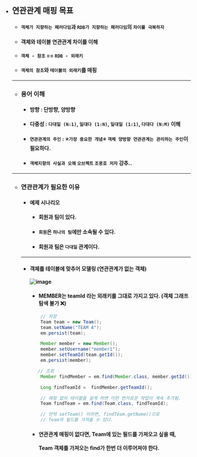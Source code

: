 - ## 연관관계 매핑 목표
  - #### `객체가 지향하는 패러다임`과 `RDB가 지향하는 패러다임`의 `차이를 극복하자`
  - #### 객체와 테이블 연관관계 차이를 이해
  - #### `객체 - 참조` == `RDB - 외래키`
  - #### `객체의 참조`와 `테이블의 외래키`를 매핑
  ------
  - ### 용어 이해
    - #### 방향 : 단방향, 양방향
    - #### 다중성 : `다대일 (N:1)`, `일대다 (1:N)`, `일대일 (1:1)`, `다대다 (N:M)` 이해
    - #### `연관관계의 주인` : ⭐`가장 중요한 개념`⭐ `객체 양방향 연관관계는 관리하는 주인`이 필요하다.
    - #### `객체지향의 사실과 오해` `오브젝트` `조용호 저자` 강추..
  -------
  - ### 연관관계가 필요한 이유
    - #### 예제 시나리오
      - #### 회원과 팀이 있다.
      - #### `회원`은 `하나의 팀`에만 소속될 수 있다.
      - #### 회원과 팀은 `다대일` 관계이다.
    ------
    - #### 객체를 테이블에 맞추어 모델링 (연관관계가 없는 객체) <br><br> ![image](https://user-images.githubusercontent.com/35948339/144363563-c2ef0a51-64c4-4fee-8d25-54eb1bada72e.png)
      - #### MEMBER는 teamId 라는 외래키를 그대로 가지고 있다. (객체 그래프 탐색 불가 ❌)
      ``` java
          // 저장
          Team team = new Team();
          team.setName("TEAM A");
          em.persist(team);

          Member member = new Member();
          member.setUsername("member1");
          member.setTeamId(team.getId());
          em.persist(member);
      ```
      ``` java
         // 조회
          Member findMember = em.find(Member.class, member.getId());

          Long findTeamId =  findMember.getTeamId();

          // 매핑 없이 테이블을 설계 하면 이런 번거로운 작업이 계속 추가됨.
          Team findTeam = em.find(Team.class, findTeamId);

          // 만약 setTeam() 이라면, findTeam.getName()으로
          // Team의 필드를 가져올 수 있다.
      ```
      - #### 연관관계 매핑이 없다면, Team에 있는 필드를 가져오고 싶을 때, <br><br> Team 객체를 가져오는 find가 한번 더 이루어져야 한다.
  
